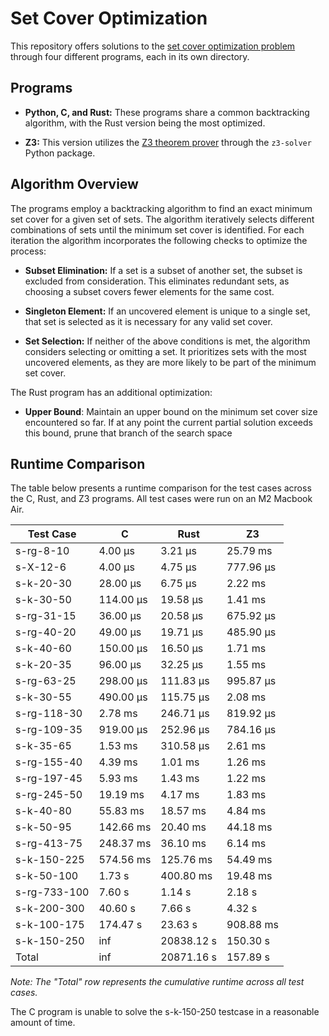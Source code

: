 # Set Cover Optimization

This repository offers solutions to the
[set cover optimization problem](https://en.wikipedia.org/wiki/Set_cover_problem)
through four different programs, each in its own directory.

## Programs

- **Python, C, and Rust:** These programs share a common backtracking algorithm,
  with the Rust version being the most optimized.

- **Z3:** This version utilizes the
  [Z3 theorem prover](https://github.com/Z3Prover/z3) through the `z3-solver`
  Python package.

## Algorithm Overview

The programs employ a backtracking algorithm to find an exact minimum set cover
for a given set of sets. The algorithm iteratively selects different
combinations of sets until the minimum set cover is identified. For each
iteration the algorithm incorporates the following checks to optimize the
process:

- **Subset Elimination:** If a set is a subset of another set, the subset is
  excluded from consideration. This eliminates redundant sets, as choosing a
  subset covers fewer elements for the same cost.

- **Singleton Element:** If an uncovered element is unique to a single set, that
  set is selected as it is necessary for any valid set cover.

- **Set Selection:** If neither of the above conditions is met, the algorithm
  considers selecting or omitting a set. It prioritizes sets with the most
  uncovered elements, as they are more likely to be part of the minimum set
  cover.

The Rust program has an additional optimization:

- **Upper Bound**: Maintain an upper bound on the minimum set cover size
  encountered so far. If at any point the current partial solution exceeds this
  bound, prune that branch of the search space

## Runtime Comparison

The table below presents a runtime comparison for the test cases across the C,
Rust, and Z3 programs. All test cases were run on an M2 Macbook Air.

| Test Case    | C         | Rust       | Z3        |
| ------------ | --------- | ---------- | --------- |
| s-rg-8-10    | 4.00 µs   | 3.21 µs    | 25.79 ms  |
| s-X-12-6     | 4.00 µs   | 4.75 µs    | 777.96 µs |
| s-k-20-30    | 28.00 µs  | 6.75 µs    | 2.22 ms   |
| s-k-30-50    | 114.00 µs | 19.58 µs   | 1.41 ms   |
| s-rg-31-15   | 36.00 µs  | 20.58 µs   | 675.92 µs |
| s-rg-40-20   | 49.00 µs  | 19.71 µs   | 485.90 µs |
| s-k-40-60    | 150.00 µs | 16.50 µs   | 1.71 ms   |
| s-k-20-35    | 96.00 µs  | 32.25 µs   | 1.55 ms   |
| s-rg-63-25   | 298.00 µs | 111.83 µs  | 995.87 µs |
| s-k-30-55    | 490.00 µs | 115.75 µs  | 2.08 ms   |
| s-rg-118-30  | 2.78 ms   | 246.71 µs  | 819.92 µs |
| s-rg-109-35  | 919.00 µs | 252.96 µs  | 784.16 µs |
| s-k-35-65    | 1.53 ms   | 310.58 µs  | 2.61 ms   |
| s-rg-155-40  | 4.39 ms   | 1.01 ms    | 1.26 ms   |
| s-rg-197-45  | 5.93 ms   | 1.43 ms    | 1.22 ms   |
| s-rg-245-50  | 19.19 ms  | 4.17 ms    | 1.83 ms   |
| s-k-40-80    | 55.83 ms  | 18.57 ms   | 4.84 ms   |
| s-k-50-95    | 142.66 ms | 20.40 ms   | 44.18 ms  |
| s-rg-413-75  | 248.37 ms | 36.10 ms   | 6.14 ms   |
| s-k-150-225  | 574.56 ms | 125.76 ms  | 54.49 ms  |
| s-k-50-100   | 1.73 s    | 400.80 ms  | 19.48 ms  |
| s-rg-733-100 | 7.60 s    | 1.14 s     | 2.18 s    |
| s-k-200-300  | 40.60 s   | 7.66 s     | 4.32 s    |
| s-k-100-175  | 174.47 s  | 23.63 s    | 908.88 ms |
| s-k-150-250  | inf       | 20838.12 s | 150.30 s  |
| Total        | inf       | 20871.16 s | 157.89 s  |

_Note: The "Total" row represents the cumulative runtime across all test cases._

The C program is unable to solve the s-k-150-250 testcase in a reasonable amount
of time.
